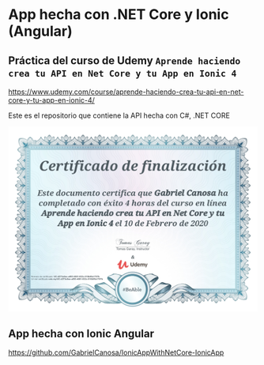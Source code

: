 # App hecha con .NET Core y Ionic (Angular)

## Práctica del curso de Udemy `Aprende haciendo crea tu API en Net Core y tu App en Ionic 4`
https://www.udemy.com/course/aprende-haciendo-crea-tu-api-en-net-core-y-tu-app-en-ionic-4/

Este es el repositorio que contiene la API hecha con C#, .NET CORE

![Image description](https://github.com/GabrielCanosa/IonicAppWithNetCore-IonicApp/blob/master/Image/udemy%20curso%201.jpg)

## App hecha con Ionic Angular
https://github.com/GabrielCanosa/IonicAppWithNetCore-IonicApp
